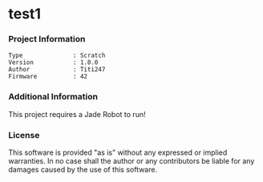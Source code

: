 test1
================



### Project Information
```
Type              : Scratch
Version           : 1.0.0
Author            : Titi247
Firmware          : 42
```

### Additional Information
This project requires a Jade Robot to run!

### License
This software is provided "as is" without any expressed or implied warranties.  In no case shall the author or any contributors be liable for any damages caused by the use of this software.

